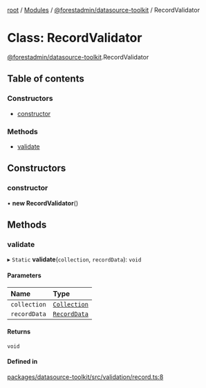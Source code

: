 [root](../README.md) / [Modules](../modules.md) / [@forestadmin/datasource-toolkit](../modules/forestadmin_datasource_toolkit.md) / RecordValidator

# Class: RecordValidator

[@forestadmin/datasource-toolkit](../modules/forestadmin_datasource_toolkit.md).RecordValidator

## Table of contents

### Constructors

- [constructor](forestadmin_datasource_toolkit.RecordValidator.md#constructor)

### Methods

- [validate](forestadmin_datasource_toolkit.RecordValidator.md#validate)

## Constructors

### constructor

• **new RecordValidator**()

## Methods

### validate

▸ `Static` **validate**(`collection`, `recordData`): `void`

#### Parameters

| Name | Type |
| :------ | :------ |
| `collection` | [`Collection`](../interfaces/forestadmin_datasource_toolkit.Collection.md) |
| `recordData` | [`RecordData`](../modules/forestadmin_datasource_toolkit.md#recorddata) |

#### Returns

`void`

#### Defined in

[packages/datasource-toolkit/src/validation/record.ts:8](https://github.com/ForestAdmin/agent-nodejs/blob/0eb369e/packages/datasource-toolkit/src/validation/record.ts#L8)
